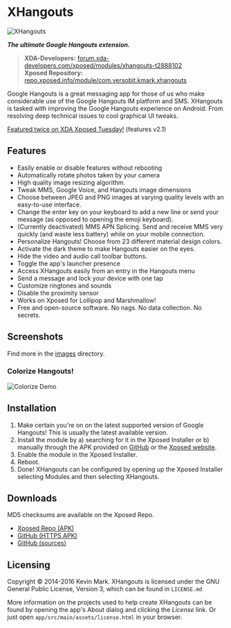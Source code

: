 # XHangouts
![XHangouts](https://raw.githubusercontent.com/kmark/XHangouts/master/app/src/main/res/mipmap-xxhdpi/ic_launcher.png)

***The ultimate Google Hangouts extension.***

> **XDA-Developers:**  [forum.xda-developers.com/xposed/modules/xhangouts-t2888102](http://forum.xda-developers.com/xposed/modules/xhangouts-mms-fixes-google-hangouts-t2888102)  
> **Xposed Repository:** [repo.xposed.info/module/com.versobit.kmark.xhangouts](http://repo.xposed.info/module/com.versobit.kmark.xhangouts)

Google Hangouts is a great messaging app for those of us who make considerable use of the Google
Hangouts IM platform and SMS. XHangouts is tasked with improving the Google Hangouts experience on Android. From resolving deep technical issues to cool graphical UI tweaks.

[Featured twice on XDA Xposed Tuesday!](https://www.youtube.com/watch?v=n9C2uqrw_g4) (features v2.1)

## Features
* Easily enable or disable features without rebooting
* Automatically rotate photos taken by your camera
* High quality image resizing algorithm.
* Tweak MMS, Google Voice, and Hangouts image dimensions
* Choose between JPEG and PNG images at varying quality levels with an easy-to-use interface.
* Change the enter key on your keyboard to add a new line or send your message (as opposed to opening the emoji keyboard).
* (Currently deactivated) MMS APN Splicing. Send and receive MMS very quickly (and waste less battery) while on your mobile connection.
* Personalize Hangouts! Choose from 23 different material design colors.
* Activate the dark theme to make Hangouts easier on the eyes.
* Hide the video and audio call toolbar buttons.
* Toggle the app's launcher presence
* Access XHangouts easily from an entry in the Hangouts menu
* Send a message and lock your device with one tap
* Customize ringtones and sounds
* Disable the proximity sensor
* Works on Xposed for Lollipop and Marshmallow!
* Free and open-source software. No nags. No data collection. No secrets.

## Screenshots
Find more in the [images](https://github.com/kmark/XHangouts/tree/master/images) directory.

### Colorize Hangouts!
![Colorize Demo](https://raw.githubusercontent.com/kmark/XHangouts/master/images/ColorizeAnim.gif)

## Installation
1. Make certain you're on on the latest supported version of Google Hangouts! This is usually the latest available version.
2. Install the module by a) searching for it in the Xposed Installer or b) manually through the APK provided on [GitHub](https://github.com/kmark/XHangouts/releases) or the [Xposed website](http://repo.xposed.info/module/com.versobit.kmark.xhangouts).
3. Enable the module in the Xposed Installer.
4. Reboot.
5. Done! XHangouts can be configured by opening up the Xposed Installer selecting Modules and then selecting XHangouts.

## Downloads
MD5 checksums are available on the Xposed Repo.

* [Xposed Repo (APK)](http://repo.xposed.info/module/com.versobit.kmark.xhangouts)
* [GitHub (HTTPS APK)](https://github.com/kmark/XHangouts/releases)
* [GitHub (sources)](https://github.com/kmark/XHangouts)

## Licensing
Copyright &copy; 2014-2016 Kevin Mark. XHangouts is licensed under the GNU General Public License, Version 3, which can
be found in `LICENSE.md`

More information on the projects used to help create XHangouts can be found by opening the app's About dialog and clicking the *License* link. Or just open `app/src/main/assets/license.html` in your browser.
